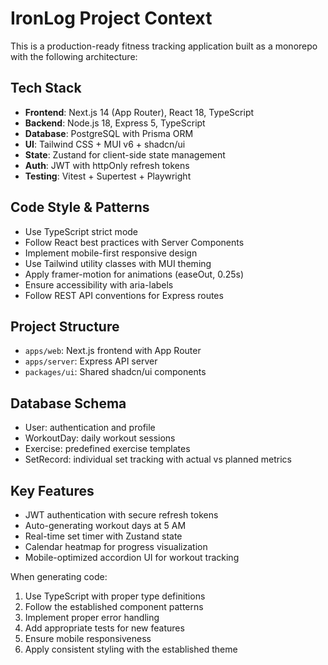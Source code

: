 <!-- Use this file to provide workspace-specific custom instructions to Copilot. For more details, visit https://code.visualstudio.com/docs/copilot/copilot-customization#_use-a-githubcopilotinstructionsmd-file -->

# IronLog Project Context

This is a production-ready fitness tracking application built as a monorepo with the following architecture:

## Tech Stack

- **Frontend**: Next.js 14 (App Router), React 18, TypeScript
- **Backend**: Node.js 18, Express 5, TypeScript
- **Database**: PostgreSQL with Prisma ORM
- **UI**: Tailwind CSS + MUI v6 + shadcn/ui
- **State**: Zustand for client-side state management
- **Auth**: JWT with httpOnly refresh tokens
- **Testing**: Vitest + Supertest + Playwright

## Code Style & Patterns

- Use TypeScript strict mode
- Follow React best practices with Server Components
- Implement mobile-first responsive design
- Use Tailwind utility classes with MUI theming
- Apply framer-motion for animations (easeOut, 0.25s)
- Ensure accessibility with aria-labels
- Follow REST API conventions for Express routes

## Project Structure

- `apps/web`: Next.js frontend with App Router
- `apps/server`: Express API server
- `packages/ui`: Shared shadcn/ui components

## Database Schema

- User: authentication and profile
- WorkoutDay: daily workout sessions
- Exercise: predefined exercise templates
- SetRecord: individual set tracking with actual vs planned metrics

## Key Features

- JWT authentication with secure refresh tokens
- Auto-generating workout days at 5 AM
- Real-time set timer with Zustand state
- Calendar heatmap for progress visualization
- Mobile-optimized accordion UI for workout tracking

When generating code:

1. Use TypeScript with proper type definitions
2. Follow the established component patterns
3. Implement proper error handling
4. Add appropriate tests for new features
5. Ensure mobile responsiveness
6. Apply consistent styling with the established theme
